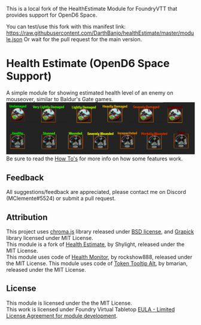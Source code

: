 This is a local fork of the HealthEstimate Module for FoundryVTT that provides support for OpenD6 Space.

You can test/use this fork with this manifest link: https://raw.githubusercontent.com/DarthBanjo/healthEstimate/master/module.json
Or wait for the pull request for the main version.

# Health Estimate (OpenD6 Space Support)

A simple module for showing estimated health level of an enemy on mouseover, similar to Baldur's Gate games.  
![example](example.png)  
Be sure to read the [How To's](https://github.com/mclemente/healthEstimate/wiki/How-To's) for more info on how some features work.

## Feedback

All suggestions/feedback are appreciated, please contact me on Discord (MClemente#5524) or submit a pull request.

## Attribution

This project uses [chroma.js](https://github.com/gka/chroma.js) library released under [BSD license](http://opensource.org/licenses/BSD-3-Clause), and [Grapick](https://www.npmjs.com/package/grapick) library licensed under MIT License.  
This module is a fork of [Health Estimate](https://github.com/Shylight/healthEstimate), by Shylight, released under the MIT License.  
This module uses code of [Health Monitor](https://github.com/rockshow888/health-monitor), by rockshow888, released under the MIT License.
This module uses code of [Token Tooltip Alt](https://github.com/bmarian/token-tooltip-alt/), by bmarian, released under the MIT License.

## License

This module is licensed under the the MIT License.  
This work is licensed under Foundry Virtual Tabletop [EULA - Limited License Agreement for module development](https://foundryvtt.com/article/license/).
